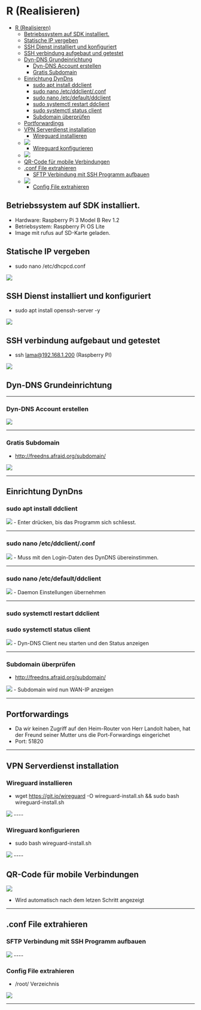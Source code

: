 # R (Realisieren)
- [R (Realisieren)](#r-realisieren)
  - [Betriebssystem auf SDK installiert.](#betriebssystem-auf-sdk-installiert)
  - [Statische IP vergeben](#statische-ip-vergeben)
  - [SSH Dienst installiert und konfiguriert](#ssh-dienst-installiert-und-konfiguriert)
  - [SSH verbindung aufgebaut und getestet](#ssh-verbindung-aufgebaut-und-getestet)
  - [Dyn-DNS Grundeinrichtung](#dyn-dns-grundeinrichtung)
    - [Dyn-DNS Account erstellen](#dyn-dns-account-erstellen)
    - [Gratis Subdomain](#gratis-subdomain)
  - [Einrichtung DynDns](#einrichtung-dyndns)
    - [sudo apt install ddclient](#sudo-apt-install-ddclient)
    - [sudo nano /etc/ddclient/.conf](#sudo-nano-etcddclientconf)
    - [sudo nano /etc/default/ddclient](#sudo-nano-etcdefaultddclient)
    - [sudo systemctl restart ddclient](#sudo-systemctl-restart-ddclient)
    - [sudo systemctl status client](#sudo-systemctl-status-client)
    - [Subdomain überprüfen](#subdomain-überprüfen)
  - [Portforwardings](#portforwardings)
  - [VPN Serverdienst installation](#vpn-serverdienst-installation)
    - [Wireguard installieren](#wireguard-installieren)
  - [<img src="./Dokumente/wireguard1.png">](#)
    - [Wireguard konfigurieren](#wireguard-konfigurieren)
  - [<img src="./Dokumente/wireguard2.png">](#-1)
  - [QR-Code für mobile Verbindungen](#qr-code-für-mobile-verbindungen)
  - [.conf File extrahieren](#conf-file-extrahieren)
    - [SFTP Verbindung mit SSH Programm aufbauen](#sftp-verbindung-mit-ssh-programm-aufbauen)
  - [<img src="./Dokumente/sftp.png">](#-2)
    - [Config File extrahieren](#config-file-extrahieren)


## Betriebssystem auf SDK installiert.
- Hardware: Raspberry Pi 3 Model B Rev 1.2
- Betriebsystem: Raspberry Pi OS Lite
- Image mit rufus auf SD-Karte geladen.

## Statische IP vergeben
 - sudo nano /etc/dhcpcd.conf
<img src="./Dokumente/staticip.png">


## SSH Dienst installiert und konfiguriert
 - sudo apt install openssh-server -y
<img src="./Dokumente/sshstatus.png">


## SSH verbindung aufgebaut und getestet
 - ssh lama@192.168.1.200 (Raspberry PI)
<img src="./Dokumente/sshconnection.png"> 


## Dyn-DNS Grundeinrichtung

----

### Dyn-DNS Account erstellen
<img src="./Dokumente/freedns.png">

----

### Gratis Subdomain
- http://freedns.afraid.org/subdomain/
<img src="./Dokumente/subdomain.png">

----


## Einrichtung DynDns
### sudo apt install ddclient
<img src="./Dokumente/package.png">
 - Enter drücken, bis das Programm sich schliesst.

----

### sudo nano /etc/ddclient/.conf
<img src="./Dokumente/ddclient.png">
 - Muss mit den Login-Daten des DynDNS übereinstimmen.

----

### sudo nano /etc/default/ddclient
<img src="./Dokumente/daemon.png">
 - Daemon Einstellungen übernehmen

----

### sudo systemctl restart ddclient
### sudo systemctl status client
<img src="./Dokumente/restart.png">
 - Dyn-DNS Client neu starten und den Status anzeigen

----

### Subdomain überprüfen
 - http://freedns.afraid.org/subdomain/


<img src="./Dokumente/wanip.png">
 - Subdomain wird nun WAN-IP anzeigen
  
----

## Portforwardings
 - Da wir keinen Zugriff auf den Heim-Router von Herr Landolt haben, hat der Freund seiner Mutter uns die Port-Forwardings eingerichet
 - Port: 51820
  
  ----

## VPN Serverdienst installation
### Wireguard installieren
 - wget https://git.io/wireguard -O wireguard-install.sh && sudo bash wireguard-install.sh
<img src="./Dokumente/wireguard1.png">
 ----

### Wireguard konfigurieren
 - sudo bash wireguard-install.sh
<img src="./Dokumente/wireguard2.png">
----

## QR-Code für mobile Verbindungen
<img src="./Dokumente/qrcode.jpg">

 - Wird automatisch nach dem letzen Schritt angezeigt
  

----

## .conf File extrahieren
### SFTP Verbindung mit SSH Programm aufbauen

<img src="./Dokumente/sftp.png">
----

### Config File extrahieren
 - /root/ Verzeichnis
<img src="./Dokumente/sftp2.png">

----

